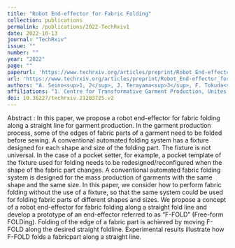 ```yaml
---
title: "Robot End-effector for Fabric Folding"
collection: publications
permalink: /publications/2022-TechRxiv1
date: 2022-10-13
journal: "TechRxiv"
issue: ""
number: ""
year: "2022"
page: ""
paperurl: 'https://www.techrxiv.org/articles/preprint/Robot_End-effector_for_Fabric_Folding/21283725'
url: 'https://www.techrxiv.org/articles/preprint/Robot_End-effector_for_Fabric_Folding/21283725'
authors: "A. Seino<sup>1, 2</sup>, J. Terayama<sup>3</sup>, F. Tokuda<sup>1, 2</sup>, A. Kobayashi<sup>1, 2</sup>, K. Kosuge<sup>1, 4</sup>"
affiliations: "1. Centre for Transformative Garment Production, Unites 1215 to 1220, 12/F, Building 19W, SPX1, Hong Kong Schience Park, Pak Shek Kok, N. T., Hong Kong SAR <br> 2. Department of Electrical and Electronic Engineering, The University of Hong Kong, Hong Kong SAR <br> 3. School of Engineering, Tohoku University, 6-6-01 Aobra Aramaki, Aoba-ku, Sendai, Miyagi, 980-8579, Japan <br> 4. Director of the JC STEM Lab of Robotics forSoft Materials, Department of Electrical and Electronic Engineering, Faculty of Engineering, The University of Hong Kong, Hong Kong SAR <br>"
doi: 10.36227/techrxiv.21283725.v2
---
```

Abstract
:	In this paper, we propose a robot end-effector for fabric folding along a straight line for garment production. In the garment production process, some of the edges of fabric parts of a garment need to be folded before sewing. A conventional automated folding system has a fixture designed for each shape and size of the folding part. The fixture is not universal. In the case of a pocket setter, for example, a pocket template of the fixture used for folding needs to be redesigned/reconfigured when the shape of the fabric part changes. A conventional automated fabric folding system is designed for the mass production of garments with the same shape and the same size. In this paper, we consider how to perform fabric folding without the use of a fixture, so that the same system could be used for folding fabric parts of different shapes and sizes. We propose a concept of a robot end-effector for fabric folding along a straight fold line and develop a prototype of an end-effector referred to as “F-FOLD” (Free-form FOLDing). Folding of the edge of a fabric part is achieved by moving F-FOLD along the desired straight foldline. Experimental results illustrate how F-FOLD folds a fabricpart along a straight line.